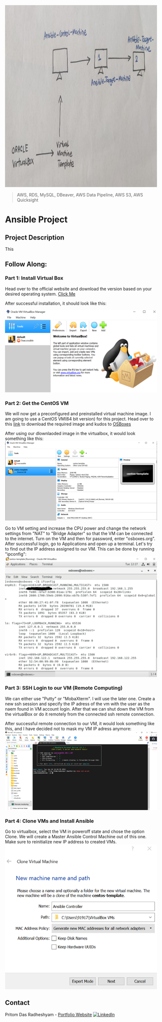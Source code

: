 <!-- PROJECT LOGO -->
<br />

<p align="center">
  <img src="./images/1.jpg" alt="Logo" width="600" height="600">
</p>


> AWS, RDS, MySQL, DBeaver, AWS Data Pipeline, AWS S3, AWS Quicksight
<!-- ABOUT THE PROJECT -->

# Ansible Project

## Project Description
This 

## Follow Along:

### Part 1: Install Virtual Box

Head over to the official website and download the version based on your desired operating system. [Click Me](https://www.virtualbox.org/wiki/Downloads)

After successful installation, it should look like this:

![APT](./images/2.PNG)

### Part 2: Get the CentOS VM

We will now get a preconfigured and preinstalled virtual machine image. I am going to use a CentOS VM(64 bit version) for this project. Head over to this [link](https://www.osboxes.org/centos/) to download the required image and kudos to [OSBoxes](https://www.osboxes.org/)

After using our dlownlaoded image in the virtualbox, it would look something like this:
![APT](./images/3.PNG)

Go to VM setting and increase the CPU power and change the network settings from "NAT" to "Bridge Adapter" so that the VM can be connected to the internet. Turn on the VM and then for password, enter "osboxes.org". After successful login, go to Applications and open up a terminal. Let's try to find out the IP address assigned to our VM. This can be done by running "ipconfig":
![APT](./images/4.PNG)


### Part 3: SSH Login to our VM (Remote Computing)

We can either use "Putty" or "MobaXterm". I will use the later one. Create a new ssh session and specify the IP adress of the vm with the user as the naem found in VM account login. After that we can shut down the VM from the virtualBox or do it remotely from the connected ssh remote connection.

After successful remote connection to our VM, it would look something like this, and I have decided not to mask my VM IP adress anymore:
![APT](./images/5.PNG)

### Part 4: Clone VMs and Install Ansible 
Go to virtualbox, select the VM in poweroff state and chose the option Clone. We will create a Master Ansible Control Machine out of this one. Make sure to reinitialize new IP address to created VMs.
![APT](./images/6.PNG)


<!-- CONTACT -->

## Contact

Pritom Das Radheshyam - [Portfolio Website](https://pritom.uwu.ai/)
[![LinkedIn][linkedin-shield]][linkedin-url]  





<!-- MARKDOWN LINKS & IMAGES -->
<!-- https://www.markdownguide.org/basic-syntax/#reference-style-links -->

[linkedin-shield]: https://img.shields.io/badge/-LinkedIn-black.svg?style=flat-square&logo=linkedin&colorB=555
[linkedin-url]: https://www.linkedin.com/in/you-found-pritom
[product-screenshot]: images/screenshot.jpg

